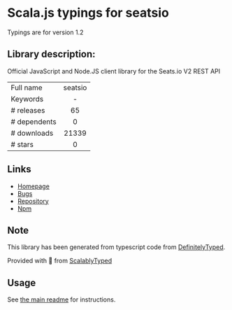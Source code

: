 
# Scala.js typings for seatsio

Typings are for version 1.2

## Library description:
Official JavaScript and Node.JS client library for the Seats.io V2 REST API

|                    |                 |
| ------------------ | :-------------: |
| Full name          | seatsio |
| Keywords           | - |
| # releases         | 65 |
| # dependents       | 0 |
| # downloads        | 21339 |
| # stars            | 0 |

## Links
- [Homepage](https://github.com/seatsio/seatsio-js#readme)
- [Bugs](https://github.com/seatsio/seatsio-js/issues)
- [Repository](https://github.com/seatsio/seatsio-js)
- [Npm](https://www.npmjs.com/package/seatsio)
    


## Note
This library has been generated from typescript code from [DefinitelyTyped](https://definitelytyped.org).

Provided with :purple_heart: from [ScalablyTyped](https://github.com/oyvindberg/ScalablyTyped)

## Usage
See [the main readme](../../readme.md) for instructions.


